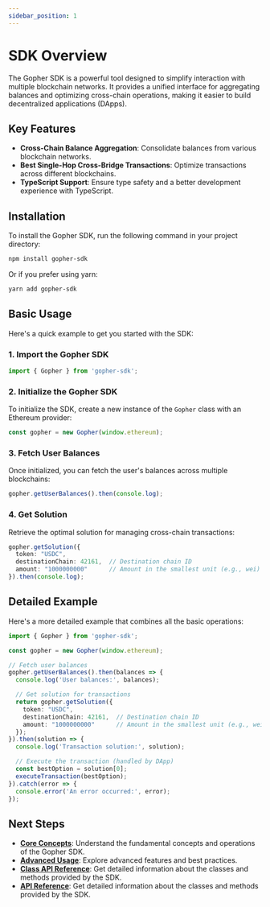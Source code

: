 ```yaml
---
sidebar_position: 1
---
```


# SDK Overview

The Gopher SDK is a powerful tool designed to simplify interaction with multiple blockchain networks. It provides a unified interface for aggregating balances and optimizing cross-chain operations, making it easier to build decentralized applications (DApps).

## Key Features

- **Cross-Chain Balance Aggregation**: Consolidate balances from various blockchain networks.
- **Best Single-Hop Cross-Bridge Transactions**: Optimize transactions across different blockchains.
- **TypeScript Support**: Ensure type safety and a better development experience with TypeScript.

## Installation

To install the Gopher SDK, run the following command in your project directory:

```bash
npm install gopher-sdk
```

Or if you prefer using yarn:

```bash
yarn add gopher-sdk
```

## Basic Usage

Here's a quick example to get you started with the SDK:

### 1. Import the Gopher SDK

```typescript
import { Gopher } from 'gopher-sdk';
```

### 2. Initialize the Gopher SDK

To initialize the SDK, create a new instance of the `Gopher` class with an Ethereum provider:

```typescript
const gopher = new Gopher(window.ethereum);
```

### 3. Fetch User Balances

Once initialized, you can fetch the user's balances across multiple blockchains:

```typescript
gopher.getUserBalances().then(console.log);
```

### 4. Get Solution

Retrieve the optimal solution for managing cross-chain transactions:

```typescript
gopher.getSolution({
  token: "USDC",
  destinationChain: 42161,  // Destination chain ID
  amount: "1000000000"      // Amount in the smallest unit (e.g., wei)
}).then(console.log);
```

## Detailed Example

Here's a more detailed example that combines all the basic operations:

```typescript
import { Gopher } from 'gopher-sdk';

const gopher = new Gopher(window.ethereum);

// Fetch user balances
gopher.getUserBalances().then(balances => {
  console.log('User balances:', balances);

  // Get solution for transactions
  return gopher.getSolution({
    token: "USDC",
    destinationChain: 42161,  // Destination chain ID
    amount: "1000000000"      // Amount in the smallest unit (e.g., wei)
  });
}).then(solution => {
  console.log('Transaction solution:', solution);

  // Execute the transaction (handled by DApp)
  const bestOption = solution[0];
  executeTransaction(bestOption);
}).catch(error => {
  console.error('An error occurred:', error);
});
```

## Next Steps

- **[Core Concepts](../get-started.md)**: Understand the fundamental concepts and operations of the Gopher SDK.
- **[Advanced Usage](advanced-usage.md)**: Explore advanced features and best practices.
- **[Class API Reference](class-reference.md)**: Get detailed information about the classes and methods provided by the SDK.
- **[API Reference](api-functions.md)**: Get detailed information about the classes and methods provided by the SDK.
